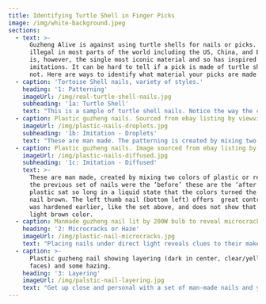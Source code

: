 ```yaml
---
title: Identifying Turtle Shell in Finger Picks
image: /img/white-background.jpeg
sections:
  - text: >-
      Guzheng Alive is against using turtle shells for nails or picks. It is
      illegal in most parts of the world including the US, China, and Europe. It
      is, however, the single most iconic material and so has inspired many
      imitations. It can be hard to tell if a pick is made of turtle shell or
      not. Here are ways to identify what material your picks are made of.
  - caption: 'Tortoise Shell nails, variety of styles.'
    heading: '1: Patterning'
    imageUrl: /img/real-turtle-shell-nails.jpg
    subheading: '1a: Turtle Shell'
    text: "This is a sample of turtle shell nails. Notice the way the colors blend together and transition from one color to another. The boundaries between colors are rough. Colors bleed in and through each other.\r\n\n\r\n\nClick on the image to zoom in."
  - caption: Plastic guzheng nails. Sourced from ebay listing by viewviewbaby
    imageUrl: /img/plastic-nails-droplets.jpg
    subheading: '1b: Imitation - Droplets'
    text: "These are man made. The patterning is created by mixing two colors of plastic or resin. Notice how you can identify discrete droplets with clean, smooth borders. This is not how turtle shell grows. Nails with this pattern are man-made. From GZA’s perspective that is a good thing! \r\n\n\r\n\nYou can see something similar if you conduct an experiment at home: place a droplet of pen ink into a shallow pan of water and watch how the ink behaves. At the very beginning you will see clear boundaries. Over time you’ll see the ink diffuse. That is what we see in 1c."
  - caption: Plastic guzheng nails. Image sourced from ebay listing by alpinetopline.
    imageUrl: /img/plastic-nails-diffused.jpg
    subheading: '1c: Imitation - Diffused'
    text: >-
      These are man made, created by mixing two colors of plastic or resin. If
      the previous set of nails were the ‘before’ these are the ‘after’. The
      plastic sat so long in a liquid state that the colors turned the entire
      nail brown. The left thumb nail (bottom left) offers  great contrast. It
      was hardened earlier, like the set above, and does not show that general,
      light brown color.
  - caption: Manmade guzheng nail lit by 200W bulb to reveal microcracks.
    heading: '2: Microcracks or Haze'
    imageUrl: /img/plastic-nail-microcracks.jpg
    text: "Placing nails under direct light reveals clues to their makeup. Man made nails can reveal microcracks or a haze, almost as if they are covered in dust. \r\n\n\r\n\nMicrocracks are boundaries that formed as the material hardened. These are not always visible in man made nails, but if hazing is visible then those nails are guaranteed to be man-made.\n\n**NEEDS SECOND IMAGE**"
  - caption: >-
      Plastic guzheng nail showing layering (dark in center, clear/yellow on
      faces) and some hazing.
    heading: '3: Layering'
    imageUrl: /img/palstic-nail-layering.jpg
    text: "Get up close and personal with a set of man-made nails and you may see layering.\r\n\n\r\n\nQuite literally, layering is when one layer of liquid was set, cooled slightly, and then a second layer was poured on top. The difference in temperature and/or allowing one layer to partially harden prevents the layers from mixing. This can be repeated to add more layers.\r\n\n\r\n\nLook close at a set of nails and you may see how the colors of the nails are locked in layers, essentially spreading along a plane. Turtle shells grow in three dimensions; you would not see this obvious layering in actual turtle shell nails.\r\n\n\r\n\nNot all man-made nails have this but you can be sure no turtle shell nails do."
---
```


